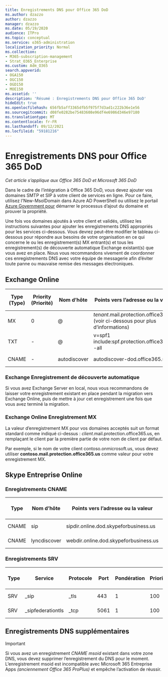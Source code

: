 ```yaml
---
title: Enregistrements DNS pour Office 365 DoD
ms.author: dzazzo
author: dzazzo
manager: dzazzo
ms.date: 05/19/2020
audience: ITPro
ms.topic: conceptual
ms.service: o365-administration
localization_priority: Normal
ms.collection:
- M365-subscription-management
- Strat_O365_Enterprise
ms.custom: Adm_O365
search.appverid:
- OGA150
- OGC150
- OGD150
- MOE150
ms.assetid: ''
description: 'Résumé : Enregistrements DNS pour Office 365 DoD'
hideEdit: true
ms.openlocfilehash: 656fb5aff3365dfb5f975f7d3ad1c222b36e1e56
ms.sourcegitcommit: d08fe0282be75483608e96df4e6986d346e97180
ms.translationtype: MT
ms.contentlocale: fr-FR
ms.lasthandoff: 09/12/2021
ms.locfileid: "59181216"
---
```

# <a name="dns-records-for-office-365-dod"></a>Enregistrements DNS pour Office 365 DoD

*Cet article s’applique aux Office 365 DoD et Microsoft 365 DoD*

Dans le cadre de l’intégration à Office 365 DoD, vous devez ajouter vos domaines SMTP et SIP à votre client de services en ligne.  Pour ce faire, utilisez l'New-MsolDomain dans Azure AD PowerShell ou utilisez le portail [Azure Government pour](https://portal.azure.us) démarrer le processus d’ajout du domaine et prouver la propriété.

Une fois vos domaines ajoutés à votre client et validés, utilisez les instructions suivantes pour ajouter les enregistrements DNS appropriés pour les services ci-dessous.  Vous devrez peut-être modifier le tableau ci-dessous pour répondre aux besoins de votre organisation en ce qui concerne le ou les enregistrement(s) MX entrant(s) et tous les enregistrement(s) de découverte automatique Exchange existant(s) que vous avez en place.  Nous vous recommandons vivement de coordonner ces enregistrements DNS avec votre équipe de messagerie afin d’éviter toute panne ou mauvaise remise des messages électroniques.

## <a name="exchange-online"></a>Exchange Online

| Type (Type) | Priority (Priorité) | Nom d’hôte | Points vers l’adresse ou la valeur | Durée de vie |
| --- | --- | --- | --- | --- |
| MX | 0 | @ | *tenant*.mail.protection.office365.us (voir ci-dessous pour plus d’informations) | 1 Hour |
| TXT | - | @ | v=spf1 include:spf.protection.office365.us -all | 1 heure |
| CNAME | - | autodiscover | autodiscover-dod.office365.us | 1 Hour |

### <a name="exchange-autodiscover-record"></a>Exchange Enregistrement de découverte automatique

Si vous avez Exchange Server en local, nous vous recommandons de laisser votre enregistrement existant en place pendant la migration vers Exchange Online, puis de mettre à jour cet enregistrement une fois que vous avez terminé la migration.

### <a name="exchange-online-mx-record"></a>Exchange Online Enregistrement MX

La valeur d’enregistrement MX pour vos domaines acceptés suit un format standard  comme indiqué ci-dessus : *client*.mail.protection.office365.us, en remplaçant le client par la première partie de votre nom de client par défaut.

Par exemple, si le nom de votre client contoso.onmicrosoft.us, vous devez utiliser **contoso.mail.protection.office365.us** comme valeur pour votre enregistrement MX.

## <a name="skype-for-business-online"></a>Skype Entreprise Online

### <a name="cname-records"></a>Enregistrements CNAME

| Type | Nom d’hôte | Points vers l’adresse ou la valeur | Durée de vie |
| --- | --- | --- | --- |
| CNAME | sip | sipdir.online.dod.skypeforbusiness.us | 1 heure |
| CNAME | lyncdiscover | webdir.online.dod.skypeforbusiness.us | 1 Hour | 

### <a name="srv-records"></a>Enregistrements SRV

| Type | Service | Protocole | Port | Pondération | Priorité | Nom | Target | Durée de vie |
| --- | --- | --- | --- | --- | --- | --- | --- | --- |
| SRV | \_sip | \_tls | 443 | 1 | 100 | @ | sipdir.online.dod.skypeforbusiness.us | 1 heure |
| SRV | \_sipfederationtls | \_tcp | 5061 | 1 | 100 | @ | sipfed.online.dod.skypeforbusiness.us | 1 Hour |

## <a name="additional-dns-records"></a>Enregistrements DNS supplémentaires

> [!IMPORTANT]
> Si vous avez un enregistrement *CNAME msoid* existant dans  votre zone DNS, vous devez supprimer l’enregistrement du DNS pour le moment.  L’enregistrement msoid est incompatible avec Microsoft 365 Entreprise Apps *(anciennement Office 365 ProPlus)* et empêche l’activation de réussir.
